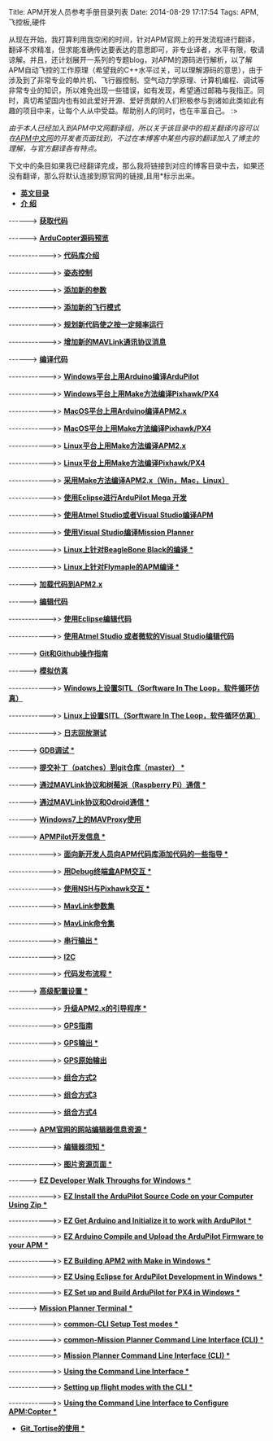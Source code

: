 Title: APM开发人员参考手册目录列表
Date: 2014-08-29 17:17:54 
Tags: APM,飞控板,硬件

<!-- PELICAN_BEGIN_SUMMARY -->
从现在开始，我打算利用我空闲的时间，针对APM官网上的开发流程进行翻译，翻译不求精准，但求能准确传达要表达的意思即可，非专业译者，水平有限，敬请谅解。并且，还计划展开一系列的专题blog，对APM的源码进行解析，以了解APM自动飞控的工作原理（希望我的C++水平过关，可以理解源码的意思），由于涉及到了非常专业的单片机、飞行器控制、空气动力学原理、计算机编程、调试等非常专业的知识，所以难免出现一些错误，如有发现，希望通过邮箱与我指正。同时，真切希望国内也有如此爱好开源、爱好贡献的人们积极参与到诸如此类如此有趣的项目中来，让每个人从中受益。帮助别人的同时，也在丰富自己。 :>
<!-- PELICAN_END_SUMMARY -->

*由于本人已经加入到APM中文网翻译组，所以关于该目录中的相关翻译内容可以在[APM中文网](http://ardupilot.cn)的开发者页面找到，不过在本博客中某些内容的翻译加入了博主的理解，与官方翻译各有特点。*

下文中的条目如果我已经翻译完成，那么我将链接到对应的博客目录中去，如果还没有翻译，那么将默认连接到原官网的链接,且用*标示出来。

* **[英文目录](http://dev.ardupilot.com/wiki/table-of-contents/)**
* **[介  绍](http://dev.ardupilot.cn/)**

------> **[获取代码]({filename}2014-08-29-APM-获取源码.md)**

------> **[ArduCopter源码预览]({filename}2014-08-30-APM-Arducopter代码预览.md)**

------------>> **[代码库介绍]({filename}2014-08-30-APM-Arducopter相关库介绍.md)**

------------>> **[姿态控制]({filename}2014-08-31-APM-ArduCopter姿态控制概览.md)**
  
------------>> **[添加新的参数]({filename}2014-09-02-APM-添加新的参数.md)**
  
------------>> **[添加新的飞行模式]({filename}2014-09-05-APM-ArduCopter添加新的飞行模式.md)**
   
------------>> **[规划新代码使之按一定频率运行]({filename}2014-09-05-APM-ArduCopter规划新代码使之按一定频率运行.md)**
 
------------>> **[增加新的MAVLink通讯协议消息]({filename}2014-09-05-APM-增加新的MAVLink通讯协议消息.md)**

------> **[编译代码]({filename}2014-09-06-APM-编译代码.md)**

------------>> **[Windows平台上用Arduino编译ArduPilot]({filename}2014-09-06-APM-Windows平台上用Arduino编译ArduPilot.md)**

------------>> **[Windows平台上用Make方法编译Pixhawk/PX4]({filename}2014-09-07-APM-Windows平台上用Make方法编译Pixhawk和PX4.md)**

------------>> **[MacOS平台上用Arduino编译APM2.x]({filename}2014-09-08-APM-MacOS平台上用Arduino编译APM2.x.md)**

------------>> **[MacOS平台上用Make方法编译Pixhawk/PX4]({filename}2014-09-08-APM-MacOS平台上用Make方法编译Pixhawk和PX4.md)**

------------>> **[Linux平台上用Make方法编译APM2.x]({filename}2014-09-10-APM-Linux平台上用Make方法编译APM2.x.md)**

------------>> **[Linux平台上用Make方法编译Pixhawk/PX4]({filename}2014-09-10-APM-Linux平台上用Make方法编译Pixhawk和PX4.md)**

------------>> **[采用Make方法编译APM2.x（Win，Mac，Linux）]({filename}2014-10-17-APM-采用Make方法编译APM2.x（Win，Mac，Linux）.md)**

------------>> **[使用Eclipse进行ArduPilot Mega 开发]({filename}2014-10-16-APM-使用Eclipse编辑代码.md)**

------------>> **[使用Atmel Studio或者Visual Studio编译APM]({filename}2014-10-16-APM-使用Atmel_Studio或者微软的Visual_Studio编辑代码.md)**

------------>> **[使用Visual Studio编译Mission Planner]({filename}2015-01-24-APM-使用Visual_Studio编译Mission_Planner.md)**

------------>> **[Linux上针对BeagleBone Black的编译 *](http://dev.ardupilot.com/wiki/building-for-beaglebone-black-on-linux/)**

------------>> **[Linux上针对Flymaple的APM编译 *](http://dev.ardupilot.com/wiki/building-apm-for-flymaple/)**

------> **[加载代码到APM2.x]({filename}2015-02-01-APM-加载代码到APM2.x.md)**

------> **[编辑代码]({filename}2014-10-16-APM-使用NotePad++编辑代码.md)**

------------>> **[使用Eclipse编辑代码]({filename}2014-10-16-APM-使用Eclipse编辑代码.md)**

------------>> **[使用Atmel Studio 或者微软的Visual Studio编辑代码]({filename}2014-10-16-APM-使用Atmel_Studio或者微软的Visual_Studio编辑代码.md)**

------> **[Git和Github操作指南]({filename}2015-02-03-APM-使用Git和GitHub进行APM代码管理.md)**

------> **[模拟仿真]({filename}2014-10-14-APM-模拟仿真.md)**

------------>> **[Windows上设置SITL（Sorftware In The Loop，软件循环仿真）]({filename}2014-10-14-APM-Windows上SITL仿真设置.md)**

------------>> **[Linux上设置SITL（Sorftware In The Loop，软件循环仿真）]({filename}2014-10-14-APM-Linux上SITL仿真设置.md)**

------------>> **[日志回放测试]({filename}2014-10-15-APM-回放功能测试.md)**

------> **[GDB调试 *](http://dev.ardupilot.com/wiki/debugging-with-gdb/)**

------> **[提交补丁（patches）到git仓库（master） *](http://dev.ardupilot.com/wiki/submitting-patches-back-to-master/)**

------> **[通过MAVLink协议和树莓派（Raspberry Pi）通信 *](http://dev.ardupilot.com/wiki/raspberry-pi-via-mavlink/)**

------> **[通过MAVLink协议和Odroid通信 *](http://dev.ardupilot.com/wiki/odroid-via-mavlink/)**

------> **[Windows7上的MAVProxy使用]({filename}2014-10-16-APM-Windows7上的MAVProxy使用.md)**

------> **[APMPilot开发信息 *](http://dev.ardupilot.com/wiki/apmpilot_project_developer_information/)**

------------>> **[面向新开发人员向APM代码库添加代码的一些指导 *](http://dev.ardupilot.com/wiki/guidelines-for-contributors-to-the-apm-codebase/)**

------------>> **[用Debug终端盒APM交互 *](http://dev.ardupilot.com/wiki/interfacing-with-apm-using-the-debug-terminal/)**

------------>> **[使用NSH与Pixhawk交互 *](http://dev.ardupilot.com/wiki/interfacing-with-pixhawk-using-the-nsh/)**

------------>> **[MavLink参数集]({filename}2015-01-29-APM-mavlink_parameters.md)**

------------>> **[MavLink命令集]({filename}2015-01-29-APM-mavlink_commands.md)**

------------>> **[串行输出 *](http://dev.ardupilot.com/wiki/serial_output/)**

------------>> **[I2C]({filename}2014-10-19-APM-I2C.md)**

------------>> **[代码发布流程 *](http://dev.ardupilot.com/wiki/release-procedures/)**

------> **[高级配置设置 *](http://dev.ardupilot.com/wiki/advanced-configuration-settings/)**

------------>> **[升级APM2.x的引导程序 *](http://dev.ardupilot.com/wiki/updating-the-apm2-x-bootloade/)**

------------>> **[GPS指南]({filename}2015-01-29-APM-GPS-Guide.md)**

------------>> **[GPS输出 *](http://dev.ardupilot.com/wiki/gps_input/)**

------------>> **[GPS原始输出]({filename}2015-01-29-APM-GPS_input_raw.md)**

------------>> **[组合方式2]({filename}2015-01-28-APM-Combo2.md)**

------------>> **[组合方式3]({filename}2015-01-28-APM-Combo3.md)**

------------>> **[组合方式4]({filename}2015-01-28-APM-Combo4.md)**

------> **[APM官网的网站编辑器信息资源 *](http://dev.ardupilot.com/wiki/common-editor-information-resource/)**

------------>> **[编辑器须知 *](http://dev.ardupilot.com/wiki/editor-notes/)**

------------>> **[图片资源页面 *](http://dev.ardupilot.com/wiki/graphics-resource-page/)**

------> **[EZ Developer Walk Throughs for Windows *](http://dev.ardupilot.com/wiki/ez-developer-walk-throughs-for-windows/)**

------------>> **[EZ Install the ArduPilot Source Code on your Computer Using Zip *](http://dev.ardupilot.com/wiki/ez-install-the-ardupilot-source-code-on-your-computer-using-zip/)**

------------>> **[EZ Get Arduino and Initialize it to work with ArduPilot *](http://dev.ardupilot.com/wiki/ez-get-arduino-and-initialize-it-to-work-with-ardupilot/)**

------------>> **[EZ Arduino Compile and Upload the ArduPilot Firmware to your APM *](http://dev.ardupilot.com/wiki/ez-arduino-compile-and-upload-the-ardupilot-firmware-to-your-apm/)**

------------>> **[EZ Building APM2 with Make in Windows *](http://dev.ardupilot.com/wiki/ez-building-apm2-with-make-in-windows/)**

------------>> **[EZ Using Eclipse for ArduPilot Development in Windows *](http://dev.ardupilot.com/wiki/ez-using-eclipse-for-ardupilot-development-in-windows/)**

------------>> **[EZ Set up and Build ArduPilot for PX4 in Windows *](http://dev.ardupilot.com/wiki/ez-set-up-and-build-ardupilot-for-px4-in-windows/)**

------> **[Mission Planner Terminal *](http://dev.ardupilot.com/wiki/mission-planner-terminal/)**

------------>> **[common-CLI Setup Test modes *](http://dev.ardupilot.com/wiki/mission-planner-terminal/common-cli-setup-test-modes/)**

------------>> **[common-Mission Planner Command Line Interface (CLI) *](http://dev.ardupilot.com/wiki/mission-planner-terminal/commonmission-planner-command-line-interface-cli/)**

------------>> **[Mission Planner Command Line Interface (CLI) *](http://dev.ardupilot.com/wiki/mission-planner-terminal/commonmission-planner-command-line-interface-cli/)**

------------>> **[Using the Command Line Interface *](http://dev.ardupilot.com/wiki/mission-planner-terminal/using-the-command-line-interface/)**

------------>> **[Setting up flight modes with the CLI *](http://dev.ardupilot.com/wiki/mission-planner-terminal/setting-up-flight-modes-with-the-cli/)**

------------>> **[Using the Command Line Interface to Configure APM:Copter *](http://dev.ardupilot.com/wiki/mission-planner-terminal/using-the-command-line-interpreter-to-configure-apmcopter/)**

* **[Git_Tortise的使用 *](http://dev.ardupilot.com/wiki/git_tortise/)**